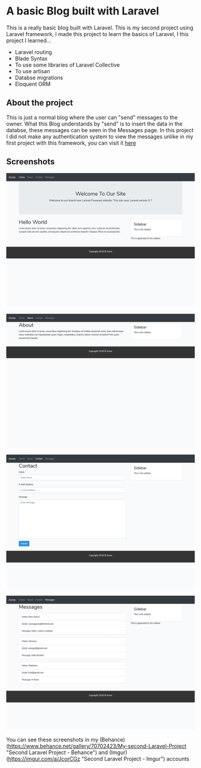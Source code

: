 # A basic Blog built with Laravel

This is a really basic blog built with Laravel. This is my second project using Laravel framework, I made this project to learn the basics of Laravel, I this project I learned...

- Laravel routing
- Blade Syntax
- To use some libraries of Laravel Collective
- To use artisan
- Databse migrations
- Eloquent ORM

## About the project
This is just a normal blog where the user can "send" messages to the owner. What this Blog understands by "send" is to insert the data in the databse, these messages can be seen in the Messages page. In this project I did not make any authentication system to view the messages unlike in my first project with this framework, you can visit it [here](https://github.com/GamertodArk/my-first-laravel-project 'My first Laravel Project')

## Screenshots
![Home Page](https://github.com/GamertodArk/second-laravel-project/blob/master/project-screenshots/Screenshot_2018-09-26%20Acme%20(3).png "Home Page")

![Blog Section](https://github.com/GamertodArk/second-laravel-project/blob/master/project-screenshots/Screenshot_2018-09-26%20Acme%20(4).png "Blog Section")

![Contact Form](https://github.com/GamertodArk/second-laravel-project/blob/master/project-screenshots/Screenshot_2018-09-26%20Acme.png "Contact Form")

![Messages Section](https://github.com/GamertodArk/second-laravel-project/blob/master/project-screenshots/Screenshot_2018-09-26%20Acme%20(2).png "Messages Section")

You can see these screenshots in my (Behance)(https://www.behance.net/gallery/70702423/My-second-Laravel-Project "Second Laravel Project - Behance") and (Imgur)(https://imgur.com/a/JcorCGz "Second Laravel Project - Imgur") accounts